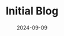 ---
draft: False
title: Initial Blog
description: My initial My Blog where I write about a plethora of topics. This blog was built utilizing Docusaurus, a modern static site generator, and is hosted on GitHub Pages.
date: 2024-09-09
url: https://darling-gumdrop-72492c.netlify.app
github: https://github.com/brycemcwhirter/my-blog
languages: ['javascript', 'python', 'c++', 'c']
---